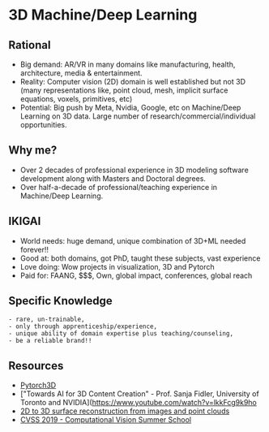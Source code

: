 # 3D Machine/Deep Learning

## Rational
- Big demand: AR/VR in many domains like manufacturing, health, architecture, media & entertainment.
- Reality: Computer vision (2D) domain is well established but not 3D (many representations like, point cloud, mesh, implicit surface equations, voxels, primitives, etc)
- Potential: Big push by Meta, Nvidia, Google, etc on Machine/Deep Learning on 3D data. Large number of research/commercial/individual opportunities. 

## Why me?
- Over 2 decades of professional experience in 3D modeling software development along with Masters and Doctoral degrees.
- Over half-a-decade of professional/teaching experience in Machine/Deep Learning.


## IKIGAI 
- World needs: huge demand, unique combination of 3D+ML needed forever!!
- Good at: both domains, got PhD, taught these subjects, vast experience
- Love doing: Wow projects in visualization, 3D and Pytorch
- Paid for: FAANG, $$$, Own, global impact, conferences, global reach

## Specific Knowledge 
	- rare, un-trainable, 
	- only through apprenticeship/experience, 
	- unique ability of domain expertise plus teaching/counseling, 
	- be a reliable brand!! 


## Resources
- [Pytorch3D](https://github.com/facebookresearch/pytorch3d)
- ["Towards AI for 3D Content Creation" - Prof. Sanja Fidler, University of Toronto and NVIDIA](https://www.youtube.com/watch?v=lkkFcg9k9ho
- [2D to 3D surface reconstruction from images and point clouds](https://www.youtube.com/playlist?list=PL3OV2Akk7XpDjlhJBDGav08bef_DvIdH2)
- [CVSS 2019 - Computational Vision Summer School](https://www.youtube.com/playlist?list=PLeCNfJWZKqxsvidOlVLtWq9s7sIsX1QTC)